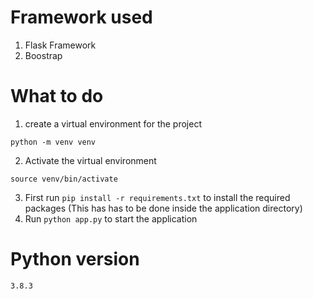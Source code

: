 # Framework used
1. Flask Framework
2. Boostrap
# What to do
1. create a virtual environment for the project 
```
python -m venv venv
```
2. Activate the virtual environment 
```
source venv/bin/activate
```
3. First run ```pip install -r requirements.txt``` to install the required packages (This has has to be done inside the application directory)
4. Run ```python app.py``` to start the application

# Python version
```3.8.3```
